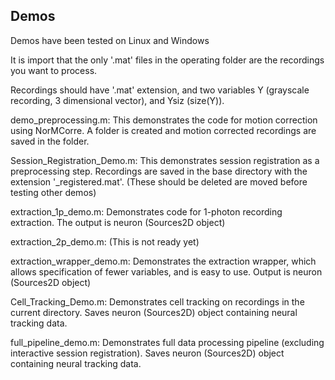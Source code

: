 ## Demos

Demos have been tested on Linux and Windows

It is import that the only '.mat' files in the operating folder are the recordings you want to process.

Recordings should have '.mat' extension, and two variables Y (grayscale recording, 3 dimensional vector), and Ysiz (size(Y)).

demo_preprocessing.m: This demonstrates the code for motion correction using NorMCorre. A folder is created and motion corrected recordings are saved in the folder. 

Session_Registration_Demo.m: This demonstrates session registration as a preprocessing step. Recordings are saved in the base directory with the extension '_registered.mat'. (These should be deleted are moved before testing other demos)

extraction_1p_demo.m: Demonstrates code for 1-photon recording extraction. The output is neuron (Sources2D object)

extraction_2p_demo.m: (This is not ready yet)

extraction_wrapper_demo.m: Demonstrates the extraction wrapper, which allows specification of fewer variables, and is easy to use. Output is neuron (Sources2D object)

Cell_Tracking_Demo.m: Demonstrates cell tracking on recordings in the current directory. Saves neuron (Sources2D) object containing neural tracking data.

full_pipeline_demo.m: Demonstrates full data processing pipeline (excluding interactive session registration). Saves neuron (Sources2D) object containing neural tracking data.





